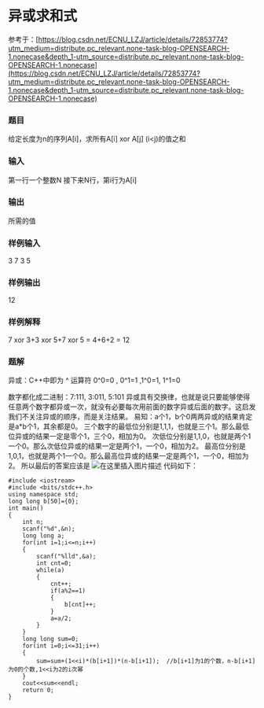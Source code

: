 # 异或求和式
参考于：[https://blog.csdn.net/ECNU_LZJ/article/details/72853774?utm_medium=distribute.pc_relevant.none-task-blog-OPENSEARCH-1.nonecase&depth_1-utm_source=distribute.pc_relevant.none-task-blog-OPENSEARCH-1.nonecase](https://blog.csdn.net/ECNU_LZJ/article/details/72853774?utm_medium=distribute.pc_relevant.none-task-blog-OPENSEARCH-1.nonecase&depth_1-utm_source=distribute.pc_relevant.none-task-blog-OPENSEARCH-1.nonecase)
### 题目
给定长度为n的序列A[i]，求所有A[i] xor A[j] (i<j)的值之和
### 输入
第一行一个整数N
接下来N行，第i行为A[i]
### 输出
所需的值
### 样例输入
3
7 3 5
### 样例输出
12
### 样例解释
7 xor 3+3 xor 5+7 xor 5 = 4+6+2 = 12

### 题解
异或：C++中即为 ^ 运算符
0^0=0 , 0^1=1 ,1^0=1,  1^1=0

数字都化成二进制：7:111, 3:011, 5:101
异或具有交换律，也就是说只要能够使得任意两个数字都异或一次，就没有必要每次用前面的数字异或后面的数字。这启发我们不关注异或的顺序，而是关注结果。
易知：a个1，b个0两两异或的结果肯定是a*b个1，其余都是0。
三个数字的最低位分别是1,1,1，也就是三个1。那么最低位异或的结果一定是零个1，三个0，相加为0。
次低位分别是1,1,0，也就是两个1一个0。那么次低位异或的结果一定是两个1，一个0，相加为2。
最高位分别是1,0,1，也就是两个1一个0。那么最高位异或的结果一定是两个1，一个0，相加为2。
所以最后的答案应该是
 ![在这里插入图片描述](https://img-blog.csdnimg.cn/20200530211612801.png)
代码如下：
```
#include <iostream>
#include <bits/stdc++.h>
using namespace std;
long long b[50]={0};
int main()
{
    int n;
    scanf("%d",&n);
    long long a;
    for(int i=1;i<=n;i++)
    {
        scanf("%lld",&a);
        int cnt=0;
        while(a)
        {
            cnt++;
            if(a%2==1)
            {
                b[cnt]++;
            }
            a=a/2;
        }
    }
    long long sum=0;
    for(int i=0;i<=31;i++)
    {
        sum=sum+(1<<i)*(b[i+1])*(n-b[i+1]);  //b[i+1]为1的个数，n-b[i+1]为0的个数,1<<i为2的i次幂
    }
    cout<<sum<<endl;
    return 0;
}
```
